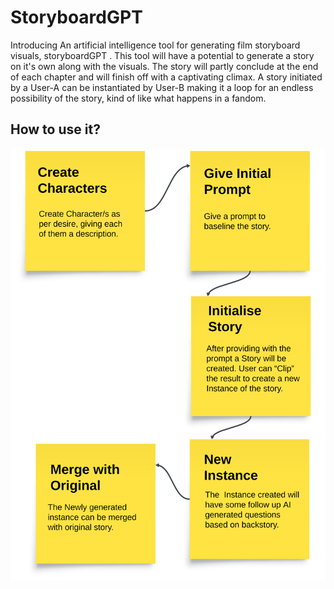 # StoryboardGPT

Introducing An artificial intelligence tool for generating film storyboard visuals, storyboardGPT .
This tool will have a potential to generate a story on it's own along with the visuals. The story
will partly conclude at the end of each chapter and will finish off with a captivating climax.
A story initiated by a User-A can be instantiated by User-B making it a loop for an endless
possibility of the story, kind of like what happens in a fandom.

## How to use it?

<img src="./public/action-plan.svg" alt="Action Plan">
